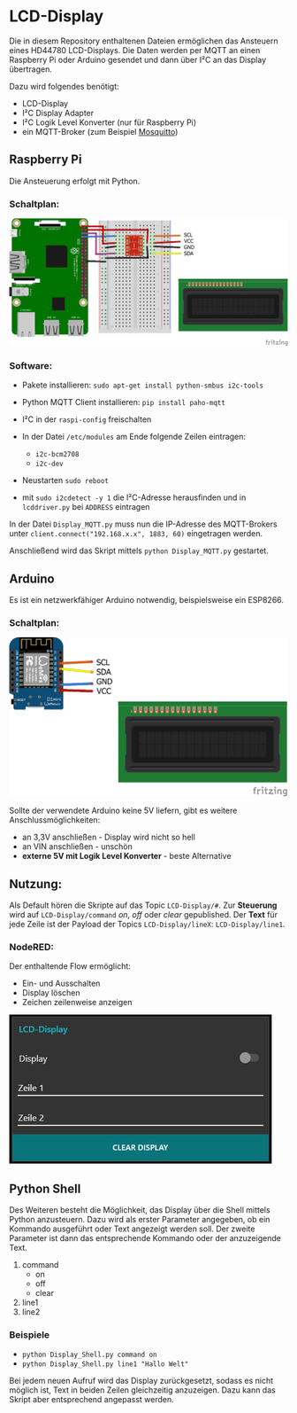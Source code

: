 # LCD-Display

Die in diesem Repository enthaltenen Dateien ermöglichen das Ansteuern eines HD44780 LCD-Displays.
Die Daten werden per MQTT an einen Raspberry Pi oder Arduino gesendet und dann über I²C an das Display übertragen.

Dazu wird folgendes benötigt:
  * LCD-Display
  * I²C Display Adapter
  * I²C Logik Level Konverter (nur für Raspberry Pi)
  * ein MQTT-Broker (zum Beispiel [Mosquitto](https://mosquitto.org/))

## Raspberry Pi
Die Ansteuerung erfolgt mit Python.

### Schaltplan:
![Schaltplan](/Raspberry_Pi_Python/schaltplan.png)

### Software:
  * Pakete installieren: `sudo apt-get install python-smbus i2c-tools`
  * Python MQTT Client installieren: `pip install paho-mqtt`
  * I²C in der `raspi-config` freischalten
  * In der Datei `/etc/modules` am Ende folgende Zeilen eintragen:
    * `i2c-bcm2708`
    * `i2c-dev`
  * Neustarten `sudo reboot`

  * mit `sudo i2cdetect -y 1` die I²C-Adresse herausfinden und in `lcddriver.py` bei `ADDRESS` eintragen

In der Datei `Display_MQTT.py` muss nun die IP-Adresse des MQTT-Brokers unter `client.connect("192.168.x.x", 1883, 60)` eingetragen werden.

Anschließend wird das Skript mittels `python Display_MQTT.py` gestartet.

## Arduino
Es ist ein netzwerkfähiger Arduino notwendig, beispielsweise ein ESP8266.

### Schaltplan:
![Schaltplan](/LCD_Display_Arduino/schaltplan.png)

Sollte der verwendete Arduino keine 5V liefern, gibt es weitere Anschlussmöglichkeiten:
  * an 3,3V anschließen - Display wird nicht so hell
  * an VIN anschließen - unschön
  * __externe 5V mit Logik Level Konverter__ - beste Alternative

## Nutzung:
Als Default hören die Skripte auf das Topic `LCD-Display/#`.
Zur __Steuerung__ wird auf `LCD-Display/command` _on_, _off_ oder _clear_ gepublished.
Der __Text__ für jede Zeile ist der Payload der Topics `LCD-Display/lineX`: `LCD-Display/line1`.

### NodeRED:
Der enthaltende Flow ermöglicht:
  * Ein- und Ausschalten
  * Display löschen
  * Zeichen zeilenweise anzeigen

![Dashboard](nodered-dashboard.jpg)

## Python Shell
Des Weiteren besteht die Möglichkeit, das Display über die Shell mittels Python anzusteuern.
Dazu wird als erster Parameter angegeben, ob ein Kommando ausgeführt oder Text angezeigt werden soll.
Der zweite Parameter ist dann das entsprechende Kommando oder der anzuzeigende Text.

1. command
    * on
    * off
    * clear
2. line1
3. line2

### Beispiele
* `python Display_Shell.py command on`
* `python Display_Shell.py line1 "Hallo Welt"`

Bei jedem neuen Aufruf wird das Display zurückgesetzt, sodass es nicht möglich ist, Text in beiden Zeilen gleichzeitig anzuzeigen. Dazu kann das Skript aber entsprechend angepasst werden.
